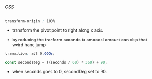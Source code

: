 ###### CSS
```css
transform-origin : 100%
```
- transform the pivot point to right along x axis.


- by reducing the tranform seconds to smooool amount can skip that weird hand jump
```css
transition: all 0.005s;
```
```js
const secondsDeg = ((seconds / 60) * 360) + 90;
```
- when seconds goes to 0, secondDeg set to 90.